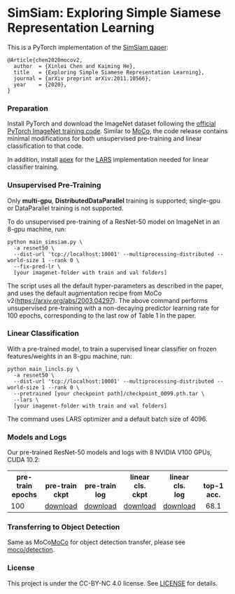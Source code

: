 # SimSiam: Exploring Simple Siamese Representation Learning

This is a PyTorch implementation of the [SimSiam paper](https://arxiv.org/abs/2011.10566):
```
@Article{chen2020mocov2,
  author  = {Xinlei Chen and Kaiming He},
  title   = {Exploring Simple Siamese Representation Learning},
  journal = {arXiv preprint arXiv:2011.10566},
  year    = {2020},
}
```

### Preparation

Install PyTorch and download the ImageNet dataset following the [official PyTorch ImageNet training code](https://github.com/pytorch/examples/tree/master/imagenet). Similar to [MoCo](https://github.com/facebookresearch/moco), the code release contains minimal modifications for both unsupervised pre-training and linear classification to that code. 

In addition, install [apex](https://github.com/NVIDIA/apex) for the [LARS](https://github.com/NVIDIA/apex/blob/master/apex/parallel/LARC.py) implementation needed for linear classifier training.

### Unsupervised Pre-Training

Only **multi-gpu**, **DistributedDataParallel** training is supported; single-gpu or DataParallel training is not supported.

To do unsupervised pre-training of a ResNet-50 model on ImageNet in an 8-gpu machine, run:
```
python main_simsiam.py \
  -a resnet50 \
  --dist-url 'tcp://localhost:10001' --multiprocessing-distributed --world-size 1 --rank 0 \
  --fix-pred-lr \
  [your imagenet-folder with train and val folders]
```
The script uses all the default hyper-parameters as described in the paper, and uses the default augmentation recipe from MoCo v2(https://arxiv.org/abs/2003.04297). The above command performs unsupervised pre-training with a non-decaying predictor learning rate for 100 epochs, corresponding to the last row of Table 1 in the paper. 

### Linear Classification

With a pre-trained model, to train a supervised linear classifier on frozen features/weights in an 8-gpu machine, run:
```
python main_lincls.py \
  -a resnet50 \
  --dist-url 'tcp://localhost:10001' --multiprocessing-distributed --world-size 1 --rank 0 \
  --pretrained [your checkpoint path]/checkpoint_0099.pth.tar \
  --lars \
  [your imagenet-folder with train and val folders]
```

The command uses LARS optimizer and a default batch size of 4096.

### Models and Logs

Our pre-trained ResNet-50 models and logs with 8 NVIDIA V100 GPUs, CUDA 10.2:
<table><tbody>
<!-- START TABLE -->
<!-- TABLE HEADER -->
<th valign="bottom">pre-train<br/>epochs</th>
<th valign="bottom">pre-train<br/>ckpt</th>
<th valign="bottom">pre-train<br/>log</th>
<th valign="bottom">linear cls.<br/>ckpt</th>
<th valign="bottom">linear cls.<br/>log</th>
<th valign="bottom">top-1 acc.</th>
<!-- TABLE BODY -->
<tr>
<td align="left">100</td>
<td align="center"><a href="https://dl.fbaipublicfiles.com/simsiam/models/100ep/pretrain/checkpoint_0099.pth.tar">download</a></td>
<td align="center"><a href="https://dl.fbaipublicfiles.com/simsiam/logs/100ep/pre-train.log">download</a></td>
<td align="center"><a href="https://dl.fbaipublicfiles.com/simsiam/models/100ep/finetune/model_best.pth.tar">download</a></td>
<td align="center"><a href="https://dl.fbaipublicfiles.com/simsiam/logs/100ep/finetune.log">download</a></td>
<td align="center">68.1</td>
</tr>
</tbody></table>


### Transferring to Object Detection

Same as MoCo[MoCo](https://github.com/facebookresearch/moco) for object detection transfer, please see [moco/detection](https://github.com/facebookresearch/moco/tree/master/detection).


### License

This project is under the CC-BY-NC 4.0 license. See [LICENSE](LICENSE) for details.